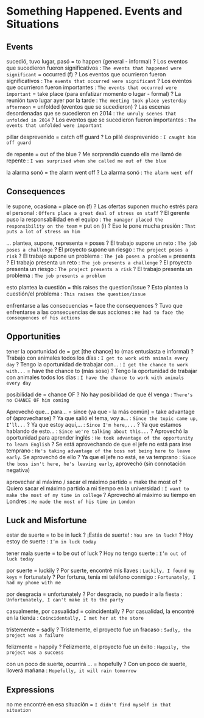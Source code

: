 # Something Happened. Events and Situations


## Events

sucedió, tuvo lugar, pasó
    = to happen (general - informal)
    ? Los eventos que sucedieron fueron significativos : `The events that happened were significant`
    = occurred (f)
    ? Los eventos que ocurrieron fueron significativos : `The events that occurred were significant`
    ? Los eventos que ocurrieron fueron importantes : `The events that occurred were important`
    = take place (para enfatizar momento o lugar - formal)
    ? La reunión tuvo lugar ayer por la tarde : `The meeting took place yesterday afternoon`
    = unfolded (eventos que se sucedieron)
    ? Las escenas desordenadas que se sucedieron en 2014 : `The unruly scenes that unfolded in 2014`
    ? Los eventos que se sucedieron fueron importantes : `The events that unfolded were important`

pillar desprevenido
    = catch off guard
    ? Lo pillé desprevenido : `I caught him off guard`

de repente = out of the blue
    ? Me sorprendió cuando ella me llamó de repente : `I was surprised when she called me out of the blue`

la alarma sonó
    = the alarm went off
    ? La alarma sonó : `The alarm went off`

## Consequences

le supone, ocasiona
    = place on (f)
    ? Las ofertas suponen mucho estrés para el personal : `Offers place a great deal of stress on staff`
    ? El gerente puso la responsabilidad en el equipo : `The manager placed the responsibility on the team`
    = put on (i)
    ? Eso le pone mucha presión : `That puts a lot of stress on him`

... plantea, supone, representa
    = poses
    ? El trabajo supone un reto : `The job poses a challenge`
    ? El proyecto supone un riesgo : `The project poses a risk`
    ? El trabajo supone un problema : `The job poses a problem`
    = presents
    ? El trabajo presenta un reto : `The job presents a challenge`
    ? El proyecto presenta un riesgo : `The project presents a risk`
    ? El trabajo presenta un problema : `The job presents a problem`

esto plantea la cuestión
    = this raises the question/issue
    ? Esto plantea la cuestión/el problema : `This raises the question/issue`

enfrentarse a las consecuencias = face the consequences
    ? Tuvo que enfrentarse a las consecuencias de sus acciones : `He had to face the consequences of his actions`

## Opportunities

tener la oportunidad de
    = get [the chance] to (mas entusiasta e informal)
    ? Trabajo con animales todos los días : `I get to work with animals every day`
    ? Tengo la oportunidad de trabajar con... : `I get the chance to work with...`
    = have the chance to (más soso)
    ? Tengo la oportunidad de trabajar con animales todos los días : `I have the chance to work with animals every day`

posibilidad de
    = chance OF
    ? No hay posibilidad de que él venga : `There's no CHANCE OF him coming`

Aprovechó que... para...
    = since (ya que - la más común)
    = take advantage of <sthing> (aprovecharse)
    ? Ya que salió el tema, voy a... : `Since the topic came up, I’ll...`
    ? Ya que estoy aquí,... : `Since I'm here,...`
    ? Ya que estamos hablando de esto... : `Since we're talking about this...`
    ? Aprovechó la oportunidad para aprender inglés : `He took advantage of the opportunity to learn English`
    ? Se está aprovechando de que el jefe no está para irse temprano : `He's taking advantage of the boss not being here to leave early`. Se aprovechó de ello
    ? Ya que el jefe no está, se va temprano : `Since the boss isn't here, he's leaving early`, aprovechó (sin connotación negativa)

aprovechar al máximo / sacar el máximo partido = make the most of
    ? Quiero sacar el máximo partido a mi tiempo en la universidad : `I want to make the most of my time in college`
    ? Aprovechó al máximo su tiempo en Londres : `He made the most of his time in London`


## Luck and Misfortune

estar de suerte = to be in luck
    ? ¡Estás de suerte! : `You are in luck!`
    ? Hoy estoy de suerte : `I’m in luck today`

tener mala suerte = to be out of luck
    ? Hoy no tengo suerte : `I’m out of luck today`


por suerte
    = luckily
    ? Por suerte, encontré mis llaves : `Luckily, I found my keys`
    = fortunately
    ? Por fortuna, tenía mi teléfono conmigo : `Fortunately, I had my phone with me`

por desgracia
    = unfortunately
    ? Por desgracia, no puedo ir a la fiesta : `Unfortunately, I can't make it to the party`

casualmente, por casualidad
    = coincidentally
    ? Por casualidad, la encontré en la tienda : `Coincidentally, I met her at the store`

tristemente
    = sadly
    ? Tristemente, el proyecto fue un fracaso : `Sadly, the project was a failure`

felizmente
    = happily
    ? Felizmente, el proyecto fue un éxito : `Happily, the project was a success`

con un poco de suerte, ocurrirá ...
    = hopefully
    ? Con un poco de suerte, lloverá mañana : `Hopefully, it will rain tomorrow`


## Expressions

no me encontré en esa situación
    = `I didn't find myself in that situation`
